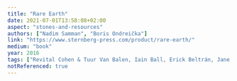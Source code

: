 ```yaml
---
title: "Rare Earth"
date: 2021-07-01T13:58:08+02:00
aspect: "stones-and-resources"
authors: ["Nadim Samman", "Boris Ondreička"]
link: "https://www.sternberg-press.com/product/rare-earth/"
medium: "book"
year: 2016
tags: ["Revital Cohen & Tuur Van Balen, Iain Ball, Erick Beltrán, Jane Bennett, Benjamin H. Bratton, Erik Davis, Mircea Eliade, John Durham Peters & Paul Feigelfeld, The Otolith Group, Boris Groys, Marguerite Humeau, Boris Ondreička, Jussi Parikka, Matteo Pasquinelli, Nadim Samman, Timothy Morton & Emilija Skarnulyte, Charles Stankievech"]
notReferenced: true
---
```

